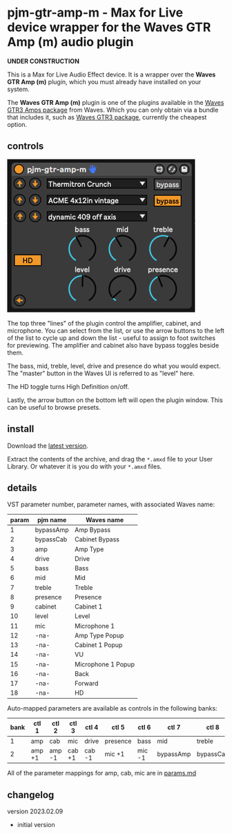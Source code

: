pjm-gtr-amp-m - Max for Live device wrapper for the **Waves GTR Amp (m)** audio plugin 
================================================================================

**UNDER CONSTRUCTION**

This is a Max for Live Audio Effect device. It is a wrapper over the 
**Waves GTR Amp (m)** plugin, which you must already have installed on
your system.

The **Waves GTR Amp (m)** plugin is one of the plugins available in the 
[Waves GTR3 Amps package][] from Waves.  Which you can only obtain via a 
bundle that includes it, such as [Waves GTR3 package][], currently the
cheapest option.

[Waves GTR3 Amps package]: https://www.waves.com/plugins/gtr3-amps
[Waves GTR3 package]:      https://www.waves.com/plugins/gtr3

controls
--------------------------------------------------------------------------------

![plugin screenshot](images/pjm-gtr-amp-m.png)

The top three "lines" of the plugin control the amplifier, cabinet,
and microphone.  You can select from the list, or use the arrow buttons
to the left of the list to cycle up and down the list - useful to assign
to foot switches for previewing.  The amplifier and cabinet also have
bypass toggles beside them.

The bass, mid, treble, level, drive and presence do what you would
expect.  The "master" button in the Waves UI is referred to as "level"
here.

The HD toggle turns High Definition on/off.

Lastly, the arrow button on the bottom left will open the plugin
window.  This can be useful to browse presets.


install
--------------------------------------------------------------------------------

Download the [latest version](https://github.com/pmuellr/pjm-gtr-amp-m/archive/refs/heads/main.zip).

Extract the contents of the archive, and drag the `*.amxd` file to your 
User Library.  Or whatever it is you do with your `*.amxd` files.


details
--------------------------------------------------------------------------------

VST parameter number, parameter names, with associated Waves name:

| param  | pjm name           | Waves name |
|--------|--------------------|------------|
|    1   | bypassAmp          | Amp Bypass |
|    2   | bypassCab          | Cabinet Bypass |
|    3   | amp                | Amp Type |
|    4   | drive              | Drive |
|    5   | bass               | Bass |
|    6   | mid                | Mid |
|    7   | treble             | Treble |
|    8   | presence           | Presence |
|    9   | cabinet            | Cabinet 1 |
|   10   | level              | Level |
|   11   | mic                | Microphone 1 |
|   12   | -na-               | Amp Type Popup |
|   13   | -na-               | Cabinet 1 Popup |
|   14   | -na-               | VU |
|   15   | -na-               | Microphone 1 Popup |
|   16   | -na-               | Back |
|   17   | -na-               | Forward |
|   18   | -na-               | HD |


Auto-mapped parameters are available as controls in the following banks:

| bank  | ctl 1     | ctl 2     | ctl 3     | ctl 4     | ctl 5     | ctl 6     | ctl 7     | ctl 8     |   
|-------|-----------|-----------|-----------|-----------|-----------|-----------|-----------|------------
|    1  | amp       | cab       | mic       | drive     | presence  | bass      | mid       | treble    |
|    2  | amp +1    | amp -1    | cab +1    | cab -1    | mic +1    | mic -1    | bypassAmp | bypassCab |

All of the parameter mappings for amp, cab, mic are in [params.md](params.md)


changelog
--------------------------------------------------------------------------------

version 2023.02.09

- initial version